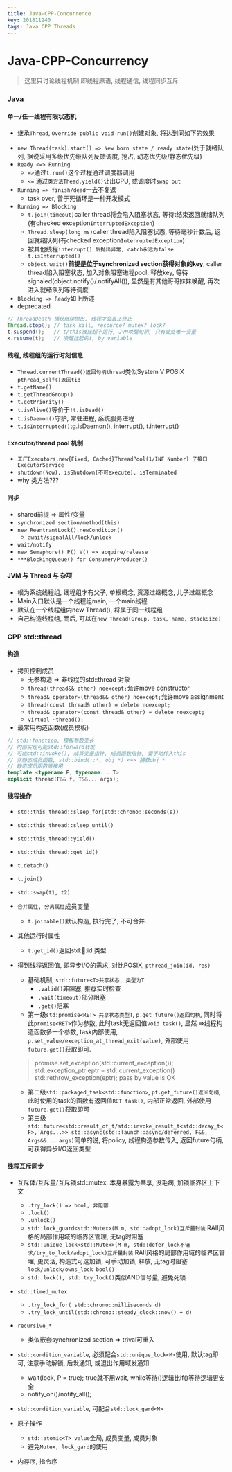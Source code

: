 ```yaml
---
title: Java-CPP-Concurrence
key: 201811240
tags: Java CPP Threads
---
```



# Java-CPP-Concurrency
> 这里只讨论线程机制
> 即线程原语, 线程通信, 线程同步互斥
> 

### Java

#### 单一/任一线程有限状态机
- 继承`Thread`, `Override public void run()`创建对象, 将达到同如下的效果

<!--more-->

- `new Thread(task).start() => New born state / ready state`(处于就绪队列, 据说采用多级优先级队列反馈调度, 抢占, 动态优先级/静态优先级)
- `Ready <=> Running` 
   - `=>`通过`t.run()`这个过程通过调度器调用
   - `<=` 通过`类方法Thead.yield()`让出CPU, 或调度时`swap out`
- `Running => finish/dead`一去不复返
   - task over, 善于死循环是一种开发模式
- `Running => Blocking`
   - `t.join(timeout)`caller thread将会陷入阻塞状态, 等待t结束返回就绪队列(有checked exception`InterruptedException`)
   - `Thread.sleep(long ms)`caller thread陷入阻塞状态, 等待毫秒计数后, 返回就绪队列(有checked exception`InterruptedException`)
   - 被其他线程`interrupt() 后抛出异常, catch永远为false t.isInterrupted()`
   - `object.wait()`**前提是位于synchronized section获得对象的key**, caller thread陷入阻塞状态, 加入对象阻塞进程pool, 释放key, 等待signaled(object.notify()/.notifyAll()), 显然是有其他哥哥妹妹唤醒, 再次进入就绪队列等待调度
- `Blocking => Ready`如上所述
- deprecated

```Java
// ThreadDeath 捕获继续抛出, 线程才会真正终止
Thread.stop(); // task kill, resource? mutex? lock?
t.suspend();   // t/this被挂起不运行, JVM唤醒句柄, 只有此处唯一变量
x.resume(t);   // 唤醒挂起的t, by variable
```

#### 线程, 线程组的运行时刻信息
- `Thread.currentThread()返回句柄thread`类似System V POSIX `pthread_self()返回tid`
- `t.getName()`
- `t.getThreadGroup()`
- `t.getPriority()`
- `t.isAlive()`等价于`!t.isDead()`
- `t.isDaemon()`守护, 常驻进程, 系统服务进程
- `t.isInterrupted()`tg.isDaemon(), interrupt(), t.interrupt()

#### Executor/thread pool 机制
- `工厂Executors.new{Fixed, Cached}ThreadPool(1/INF Number) 子接口ExecutorService`
- `shutdown(Now), isShutdown(不可execute), isTerminated`
- why 类方法???
#### 同步
- shared前提 => 属性/变量
- `synchronized section/method(this)`
- `new ReentrantLock().newCondition()`
   - `await/signalAll/lock/unlock`
- `wait/notify`
- `new Semaphore() P() V() => acquire/release`
- `***BlockingQueue() for Consumer/Producer()`

#### JVM 与 Thread 与 杂项
- 根为系统线程组, 线程组才有父子, 单根概念, 资源过继概念, 儿子过继概念
- Main入口默认是一个线程组main, 一个main线程
- 默认在一个线程组内new Thread(), 将属于同一线程组
- 自己构造线程组, 而后, 可以在`new Thread(Group, task, name, stackSize)`


### CPP std::thread
#### 构造
- 拷贝控制成员
   - 无参构造 => 非线程的std::thread 对象
   - `thread(thread&& other) noexcept;`允许move constructor
   - `thread& operator=(thread&& other) noexcept;`允许move assignment
   - `thread(const thread& other) = delete noexcept;`
   - `thread& oparator=(const thread& other) = delete noexcept;`
   - `virtual ~thread();`
- 最常用构造函数(成员模板)

```C++
// std::function, 模板参数变长
// 内部实现可能std::forward转发
// 可能std::invoke(), 成员变量指针, 成员函数指针, 要手动传入this
// 非静态成员函数, std::bind(::*, obj *) <=> 捕获obj *
// 静态成员函数直接用
template <typename F, typename... T>
explicit thread(F&& f, T&&... args);
```

#### 线程操作
- `std::this_thread::sleep_for(std::chrono::seconds(s))`
- `std::this_thread::sleep_until()`
- `std::this_thread::yield()`
- `std::this_thread::get_id()`
- `t.detach()`
- `t.join()`
- `std::swap(t1, t2)`

- `合并属性, 分离属性`成员变量

   - `t.joinable()`默认构造, 执行完了, 不可合并.
- 其他运行时属性

   - `t.get_id()`返回std::thread::id 类型
- 得到线程返回值, 即异步I/O的需求, 对比POSIX, `pthread_join(id, res)`
   - 基础机制, `std::future<T>共享状态, 类型为T`
      - `.valid()`非阻塞, 推荐实时检查
      - `.wait(timeout)`部分阻塞
      - `.get()`阻塞
   - 第一级`std:promise<RET> 共享状态类型T`, `p.get_future()返回句柄`, 同时将此`promise<RET>`作为参数, 此时task无返回值`void task()`,  显然 =>线程构造函数多一个参数, task内部使用, `p.set_value/exception_at_thread_exit(value)`, 外部使用`future.get()`获取即可.
    > promise.set_exception(std::current_exception());
    > std::exception_ptr eptr = std::current_exception()
    > std::rethrow_exception(eptr);
    > pass by value is OK
    > 

   - 第二级`std::packaged_task<std::function>`, `pt.get_future()返回句柄`, 此时使用的task的函数有返回值`RET task()`, 内部正常返回, 外部使用`future.get()`获取即可
   - 第三级`std::future<std::result_of_t/std::invoke_result_t<std::decay_t<F>, Args...>> std::async(std::launch::async/deferred, F&&, Args&&... args)`简单的说, 将policy, 线程构造参数传入, 返回future句柄, 可获得异步I/O返回类型


#### 线程互斥同步
- 互斥体/互斥量/互斥锁std::mutex, 本身暴露为共享, 没毛病, 加锁临界区上下文
   - `.try_lock() => bool, 非阻塞`
   - `.lock()`
   - `.unlock()`
   - `std::lock_guard<std::Mutex>(M m, std::adopt_lock)互斥量封装` RAII风格的局部作用域的临界区管理, 无tag时阻塞
   - `std::unique_lock<std::Mutex>(M m, std::defer_lock不请求/try_to_lock/adopt_lock)互斥量封装` RAII风格的局部作用域的临界区管理, 更灵活, 构造式可选加锁, 可手动加锁, 释放, 无tag时阻塞`lock/unlock/owns_lock bool()`
   - `std::lock(), std::try_lock()`类似AND信号量, 避免死锁
- `std::timed_mutex`
   - `.try_lock_for( std::chrono::milliseconds d)`
   - `.try_lock_until(std::chrono::steady_clock::now() + d)`
- `recursive_*`
   - 类似嵌套synchronized section => trival可重入

- `std::condition_variable`, 必须配合`std::unique_lock<M>`使用, 默认tag即可, 注意手动解锁, 后发通知, 或退出作用域发通知
   - wait(lock, P = true); true就不用wait, while等待()逻辑比if()等待逻辑更安全
   - notify_on()/notify_all();
- `std::condition_variable`, 可配合`std::lock_gard<M>`

- 原子操作
   - `std::atomic<T> value`全局, 成员变量, 成员对象
   - 避免`Mutex, lock_gard`的使用

- 内存序, 指令序